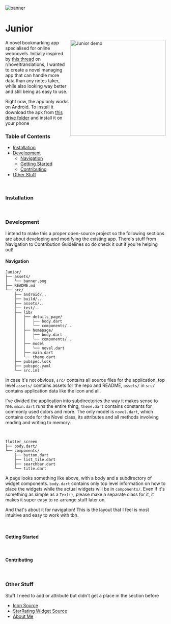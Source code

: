 ![banner](https://github.com/OverPoweredDev/Junior/blob/master/misc/banner.png)

# Junior

<img align="right" width="300" src="https://github.com/OverPoweredDev/Junior/blob/master/misc/Junior_demo" alt="Junior demo">

A novel bookmarking app specialised for online webnovels. Initially inspired by [this thread]() on r/noveltranslations, I wanted to create a novel managing app
that can handle more data than any notes taker, while also looking way better and still being as easy to use.

Right now, the app only works on Android. To install it download the apk from [this drive folder](https://drive.google.com/drive/folders/1rwawC45TR2Fu8pQFKax5P_FVzVsjeiHa?usp=sharing) and install it on your phone

### Table of Contents

- [Installation](#installation)
- [Development](#development)
    - [Navigation](#navigation)
    - [Getting Started](#getting-started)
    - [Contributing](#contributing)
- [Other Stuff](#other-stuff)

<br>

### Installation

<br>

### Development

I intend to make this a proper open-source project so the following sections are about developing and modifying the existing app. There's stuff from Navigation
to Contribution Guidelines so do check it out if you're helping out!

#### Navigation

```
Junior/
├── assets/
│   └── banner.png
├── README.md
└── src/
    ├── android/..
    ├── build/..
    ├── assets/..
    ├── test/..
    ├── lib/
    │   ├── details_page/
    │   │   ├── body.dart
    │   │   └── components/..
    │   ├── homepage/
    │   │   ├── body.dart
    │   │   └── components/..
    │   ├── model
    │   │   └── novel.dart
    │   ├── main.dart
    │   └── theme.dart
    ├── pubspec.lock
    ├── pubspec.yaml
    └── src.iml
```

In case it's not obvious, `src/` contains all source files for the application, top level `assets/` contains assets for the repo and README, `assets/` in `src/`
contains application data like the icon and all.

I've divided the application into subdirectories the way it makes sense to me. `main.dart` runs the entire thing, `theme.dart` contains constants for commonly
used colors and more. The only model is `novel.dart`, which contains code for the Novel class, its attributes and all methods involving reading and writing to
memory.

<br>

```
flutter_screen
├── body.dart/
└── components/
    ├── button.dart
    ├── list_tile.dart
    ├── searchbar.dart
    └── title.dart
```

A page looks something like above, with a body and a subdirectory of widget components. `body.dart` contains only top level information on how to place the
widgets while the actual widgets will be in `components/`. Even if it's something as simple as a `Text()`, please make a separate class for it, it makes it
super easy to re-arrange stuff later on.

And that's about it for navigation! This is the layout that I feel is most intuitive and easy to work with tbh.

<br>

#### Getting Started

<br>

#### Contributing

<br>

### Other Stuff

Stuff I need to add or attribute but didn't get a place in the section before

- [Icon Source](https://www.rawpixel.com/image/2869824/free-illustration-image-reading-book-books-images-earth-tone)
- [StarRating Widget Source](https://gist.github.com/sma/1f22ef926ef878f10915aa9e00bc9eaa)
- [About Me](https://github.com/OverPoweredDev)
